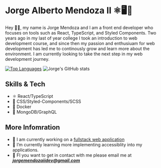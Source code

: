 # Jorge Alberto Mendoza II ⚛🖥🐶

<!-- Banner here -->

Hey 🙋‍♂️, my name is Jorge Mendoza and I am a front end developer who focuses on tools such as React, TypeScript, and Styled Components. Two years ago in my last of year college I took an introduction to web development course, and since then my passion and enthusiuam for web development has led me to continously grow and learn more about the environment. I am currently looking to take the next step in my web development journey.

[![Top Languages](https://github-readme-stats.vercel.app/api/top-langs/?username=jorgeamendoza&layout=compact,&theme=dark)](https://github.com/anuraghazra/github-readme-stats)
![Jorge's GitHub stats](https://github-readme-stats.vercel.app/api?username=jorgeamendoza&hide=contribs,prs,&theme=dark)


## Skills & Tech
- ⚛  React/TypeScript
- 🎨 CSS/Styled-Components/SCSS
- 🐳 Docker
- 🍃 MongoDB/GraphQL

## More Infomration

- 🔭 I am currently working on a [fullstack web application](https://github.com/JorgeAMendoza/entertainment-web-app)
- 🌱 I’m currently learning more implementing accessiblity into my applications. 
- 📩 FI you want to get in contact with me please email me at ***jorgemendozaiidev@gmail.com***
